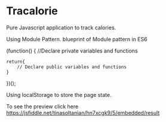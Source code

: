 # Tracalorie
Pure Javascript application to track calories.

Using Module Pattern.
blueprint of Module pattern in ES6

(function() {
    //Declare private variables and functions

    return{
        // Declare public variables and functions
    }
})();

Using localStorage to store the page state.

To see the preview click here https://jsfiddle.net/tinasoltanian/hn7xcgk9/5/embedded/result

